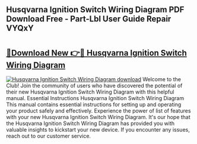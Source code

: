 ## Husqvarna Ignition Switch Wiring Diagram PDF Download Free - Part-Lbl User Guide Repair VYQxY

# <h2><a href="http://dfpah5.blite.top/?on=Husqvarna+Ignition+Switch+Wiring+Diagram">🔗Download New 👉🔴 Husqvarna Ignition Switch Wiring Diagram</a></h2>

[![Husqvarna Ignition Switch Wiring Diagram download](https://i.imgur.com/lujVjoI.png)](http://dfpah5.blite.top/?on=Husqvarna+Ignition+Switch+Wiring+Diagram)
Welcome to the Club! Join the community of users who have discovered the potential of their new Husqvarna Ignition Switch Wiring Diagram with this helpful manual. Essential Instructions Husqvarna Ignition Switch Wiring Diagram This manual contains essential instructions for setting up and operating your product safely and effectively. Experience the power of list of features with your new Husqvarna Ignition Switch Wiring Diagram. It's our hope that the Husqvarna Ignition Switch Wiring Diagram has provided you with valuable insights to kickstart your new device. If you encounter any issues, reach out to our customer service.
